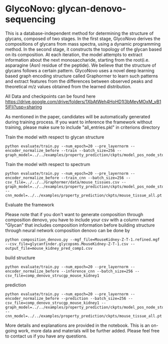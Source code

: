# GlycoNovo: glycan-denovo-sequencing

This is a database-independent method for determining the structure of glycans, composed of two stages. In the first stage, GlycoNovo derives the compositions of glycans from mass spectra, using a dynamic programming method. In the second stage, it constructs the topology of the glycan based on its composition. At each iteration, the model attempts to extract information about the next monosaccharide, starting from the root(i.e. asparagine (Asn) residue of the peptide). We believe that the structure of glycans follows a certain pattern. GlycoNovo uses a novel deep learning based graph encoding structure called Graphormer to learn such patterns and extract features from the differences between observed peaks and theoretical m/z values obtained from the learned distribution.

All Data and checkpoints can be found here https://drive.google.com/drive/folders/1XbAtWeh4HoHD1l3bMeyMOxM_vB15IFIi?usp=sharing

As mentioned in the paper, candidates will be automatically generated during training process.
If you want to inference the framework without training, please make sure to include "all_entries.pkl" in criterions directory

Train the model with respect to glycan structure
```
python evaluate/train.py --num_epoch=20 --pre_layernorm --encoder_normalize_before --train --batch_size=256 --graph_model=../../examples/property_prediction/ckpts/model_pos_node_stop.pt
```


Train the model with respect to spectrum
```
python evaluate/train.py --num_epoch=20 --pre_layernorm --encoder_normalize_before --train_cnn --batch_size=256 --csv_file=../../../Graphormer/data/mouse_tissues.csv --graph_model=../../examples/property_prediction/ckpts/model_pos_node_stop.pt --cnn_model=../../examples/property_prediction/ckpts/mouse_tissue_all.pt
```


Evaluate the framework

Please note that if you don't want to generate composition through composition denovo, you have to include your csv with a column named "Glycan" that includes composition information before building structure through neural network
composition denovo can be done by
```
python composition_denovo.py --mgf_file=MouseKidney-Z-T-1.refined.mgf --csv_file=glycanfinder.glycopsms.MouseKidney-Z-T-1.csv --output_file=mouse_kidney_pred_comp1.csv

```
build structure
```
python evaluate/train.py --num_epoch=20 --pre_layernorm --encoder_normalize_before --inference_cnn --batch_size=256 --csv_file=comp_denovo_strucgp_mouse_kidney1
```
prediction
```
python evaluate/train.py --num_epoch=20 --pre_layernorm --encoder_normalize_before --prediction --batch_size=256 --csv_file=comp_denovo_strucgp_mouse_kidney1 --graph_model=../../examples/property_prediction/ckpts/model_pos_node_stop.pt --cnn_model=../../examples/property_prediction/ckpts/mouse_tissue_all.pt
```
More details and explanations are provided in the notebook. This is an on-going work, more data and materials will be further added. Please feel free to contact us if you have any questions.
